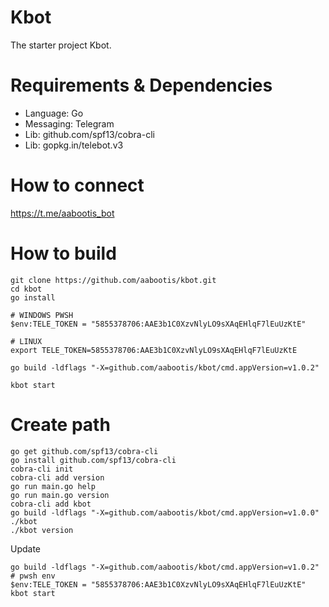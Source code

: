 # Kbot
The starter project Kbot.

# Requirements & Dependencies
- Language: Go
- Messaging: Telegram
- Lib: github.com/spf13/cobra-cli
- Lib: gopkg.in/telebot.v3

# How to connect
https://t.me/aabootis_bot

# How to build
```
git clone https://github.com/aabootis/kbot.git
cd kbot
go install

# WINDOWS PWSH
$env:TELE_TOKEN = "5855378706:AAE3b1C0XzvNlyLO9sXAqEHlqF7lEuUzKtE"

# LINUX
export TELE_TOKEN=5855378706:AAE3b1C0XzvNlyLO9sXAqEHlqF7lEuUzKtE

go build -ldflags "-X=github.com/aabootis/kbot/cmd.appVersion=v1.0.2"

kbot start
```

# Create path
```
go get github.com/spf13/cobra-cli
go install github.com/spf13/cobra-cli
cobra-cli init
cobra-cli add version
go run main.go help
go run main.go version
cobra-cli add kbot
go build -ldflags "-X=github.com/aabootis/kbot/cmd.appVersion=v1.0.0"
./kbot
./kbot version
```

Update
```
go build -ldflags "-X=github.com/aabootis/kbot/cmd.appVersion=v1.0.2"
# pwsh env
$env:TELE_TOKEN = "5855378706:AAE3b1C0XzvNlyLO9sXAqEHlqF7lEuUzKtE"
kbot start

```